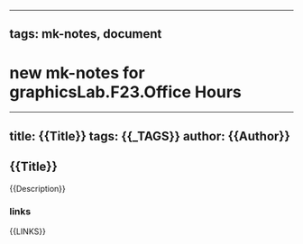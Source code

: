 
---
tags: mk-notes, document
---
# new mk-notes for graphicsLab.F23.Office Hours

---
title: {{Title}}
tags: {{_TAGS}}
author: {{Author}}
---

## {{Title}}

{{Description}}

### links

{{LINKS}}
